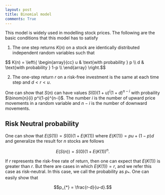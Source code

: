 ```yaml
---
layout: post
title: Binomial model
comments: True
---
```


This model is widely used in modelling stock prices. The following are the basic conditions that this model has to satisfy

1. The one step returns $K(n)$ on a stock are identically distributed independent random variables such that
<div>
$$ K(n) = \left\{ \begin{array}{cc} u & \text{with probability } p \\
d & \text{with probability } 1-p \\ \end{array} \right.$$</div>

2. The one-step return $r$ on a risk-free investment is the same at each time step and $d<r<u$.

One can show that $S(n)$ can have values $S(0)(1+u)^i(1+d)^{n-i}$ with probaility $\binom{n}{i} p^i(1-p)^{n-i}$. The number $i$ is the number of upward price movements in a random variable and $n-i$ is the number of downward movements.

## Risk Neutral probability

One can show that $E(S(1)) = S(0)(1+E(K(1))$ where $E(K(1))= pu+(1-p)d$ and generalize the result for $n$ stocks are follows

$$E(S(n))=S(0)(1+E(K(1))^n. $$

If $r$ represents the risk-free rate of return, then one can expect that $E(K(1))$ is greater than $r$. But there are cases in which $E(K(1)) = r$, and we refer this case as risk-neutral. In this case, we call the probability as $p_{*}$. One can easily show that

$$p_{*} = \frac{r-d}{u-d}.$$



